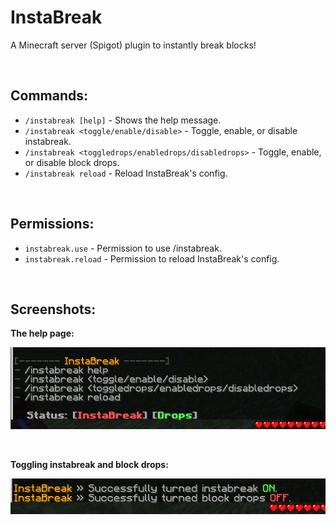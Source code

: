 # InstaBreak
A Minecraft server (Spigot) plugin to instantly break blocks!

<br>

## Commands:
- `/instabreak [help]` - Shows the help message.
- `/instabreak <toggle/enable/disable>` - Toggle, enable, or disable instabreak.
- `/instabreak <toggledrops/enabledrops/disabledrops>` - Toggle, enable, or disable block drops.
- `/instabreak reload` - Reload InstaBreak's config.

<br>

## Permissions:
- `instabreak.use` - Permission to use /instabreak.
- `instabreak.reload` - Permission to reload InstaBreak's config.

<br>

## Screenshots:
**The help page:**

![Help page](screenshots/helppage.png)

<br>

**Toggling instabreak and block drops:**

![Toggle instabreak and block drops message](screenshots/toggleandtoggledrops.png)